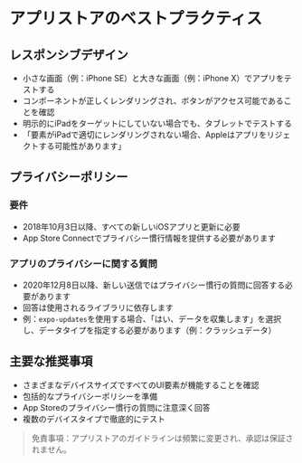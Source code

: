 # アプリストアのベストプラクティス

## レスポンシブデザイン
- 小さな画面（例：iPhone SE）と大きな画面（例：iPhone X）でアプリをテストする
- コンポーネントが正しくレンダリングされ、ボタンがアクセス可能であることを確認
- 明示的にiPadをターゲットにしていない場合でも、タブレットでテストする
- 「要素がiPadで適切にレンダリングされない場合、Appleはアプリをリジェクトする可能性があります」

## プライバシーポリシー
### 要件
- 2018年10月3日以降、すべての新しいiOSアプリと更新に必要
- App Store Connectでプライバシー慣行情報を提供する必要があります

### アプリのプライバシーに関する質問
- 2020年12月8日以降、新しい送信ではプライバシー慣行の質問に回答する必要があります
- 回答は使用されるライブラリに依存します
- 例：`expo-updates`を使用する場合、「はい、データを収集します」を選択し、データタイプを指定する必要があります（例：クラッシュデータ）

## 主要な推奨事項
- さまざまなデバイスサイズですべてのUI要素が機能することを確認
- 包括的なプライバシーポリシーを準備
- App Storeのプライバシー慣行の質問に注意深く回答
- 複数のデバイスタイプで徹底的にテスト

> 免責事項：アプリストアのガイドラインは頻繁に変更され、承認は保証されません。
